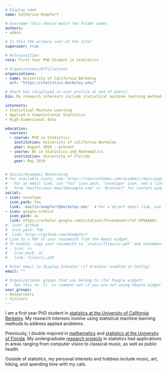 ```yaml
---
# Display name
name: Katherine Kempfert

# Username (this should match the folder name)
authors:
- admin

# Is this the primary user of the site?
superuser: true

# Role/position
role: First Year PhD Student in Statistics

# Organizations/Affiliations
organizations:
- name: University of California Berkeley
  url: "https://statistics.berkeley.edu/"

# Short bio (displayed in user profile at end of posts)
bio: My research interests include statistical machine learning methods for applied problems. 

interests:
- Statistical Machine Learning
- Applied & Computational Statistics
- High-dimensional data

education:
  courses:
  - course: PhD in Statistics
    institution: University of California Berkeley
    year: August 2019 - present
  - course: BS in Statistics and Mathematics
    institution: University of Florida
    year: May 2019


# Social/Academic Networking
# For available icons, see: https://sourcethemes.com/academic/docs/page-builder/#icons
#   For an email link, use "fas" icon pack, "envelope" icon, and a link in the
#   form "mailto:your-email@example.com" or "#contact" for contact widget.
social:
- icon: envelope
  icon_pack: fas
  link: 'mailto:kempfert@berkeley.edu'  # For a direct email link, use "mailto:test@example.org".
- icon: google-scholar
  icon_pack: ai
  link: https://scholar.google.com/citations?hl=en&user=7iF-KPQAAAAJ
#- icon: github
#  icon_pack: fab
#  link: https://github.com/kkempfert
# Link to a PDF of your resume/CV from the About widget.
# To enable, copy your resume/CV to `static/files/cv.pdf` and uncomment the lines below.
# - icon: cv
#   icon_pack: ai
#   link: files/cv.pdf

# Enter email to display Gravatar (if Gravatar enabled in Config)
email: ""

# Organizational groups that you belong to (for People widget)
#   Set this to `[]` or comment out if you are not using People widget.
user_groups:
- Researchers
- Visitors
---
```


I am a first year PhD student in [statistics at the University of California Berkeley](https://statistics.berkeley.edu/). My research interests involve using statistical machine learning methods to address applied problems. 

Previously, I double majored in [mathematics](https://math.ufl.edu/) and [statistics at the University of Florida](https://stat.ufl.edu/). My undergraduate [research projects](#projects) in statistics had applications in areas ranging from computer vision to classical music, as well as public health.  

Outside of statistics, my personal interests and hobbies include music, art, hiking, and spending time with my cats. 


